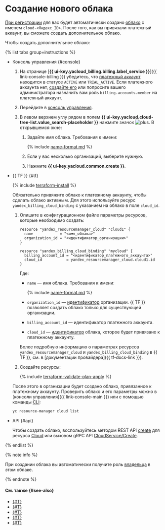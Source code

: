 # Создание нового облака


[При регистрации](../../../billing/quickstart/index.md#create_billing_account) для вас будет автоматически создано [облако](../../concepts/resources-hierarchy.md#cloud) с именем `cloud-<Яндекс_ID>`. После того, как вы привязали платежный аккаунт, вы сможете создать дополнительное облако.

Чтобы создать дополнительное облако:



{% list tabs group=instructions %}

- Консоль управления {#console}

  1. На странице [**{{ ui-key.yacloud_billing.billing.label_service }}**]({{ link-console-billing }}) убедитесь, что [платежный аккаунт](../../../billing/concepts/billing-account.md) находится в статусе `ACTIVE` или `TRIAL_ACTIVE`. Если платежного аккаунта нет, [создайте его](../../../billing/quickstart/index.md#create_billing_account) или попросите вашего администратора назначить вам роль `billing.accounts.member` на платежный аккаунт.

  1. Перейдите в [консоль управления](link-console-main).

  1. В левом верхнем углу рядом в полем **{{ ui-key.yacloud.cloud-tree-list.value_search-placeholder }}** нажмите значок ![plus](../../../_assets/console-icons/plus.svg). В открывшемся окне:
  
      1. Задайте имя облака. Требования к имени:

          {% include [name-format.md](../../../_includes/name-format.md) %}

      1. Если у вас несколько организаций, выберите нужную.

      1. Нажмите **{{ ui-key.yacloud.common.create }}**.

- {{ TF }} {#tf}

  {% include [terraform-install](../../../_includes/terraform-install.md) %}

  Обязательно привяжите облако к платежному аккаунту, чтобы сделать облако активным. Для этого используйте ресурс `yandex_billing_cloud_binding` с указанием на облако в поле `cloud_id`.

  1. Опишите в конфигурационном файле параметры ресурсов, которые необходимо создать:

      ```hcl
      resource "yandex_resourcemanager_cloud" "cloud1" {
        name            = "<имя_облака>"
        organization_id = "<идентификатор_организации>"
      }

      resource "yandex_billing_cloud_binding" "mycloud" {
        billing_account_id = "<идентификатор_платежного_аккаунта>"
        cloud_id           = yandex_resourcemanager_cloud.cloud1.id
      }
      ```

      Где:

      * `name` — имя облака. Требования к имени:
      
        {% include [name-format.md](../../../_includes/name-format.md) %}
        
      * `organization_id` — [идентификатор](../../../organization/operations/organization-get-id.md) организации. {{ TF }} позволяет создать облако только для существующей организации.
      * `billing_account_id` — идентификатор платежного аккаунта.
      * `cloud_id` — [идентификатор](../../../resource-manager/operations/cloud/get-id.md) облака, которое будет привязано к платежному аккаунту.

      Более подробную информацию о параметрах ресурсов `yandex_resourcemanager_cloud` и `yandex_billing_cloud_binding` в {{ TF }}, см. в [документации провайдера]({{ tf-docs-link }}).

  1. Создайте ресурсы:

      {% include [terraform-validate-plan-apply](../../../_tutorials/_tutorials_includes/terraform-validate-plan-apply.md) %}

  После этого в организации будет создано облако, привязанное к платежному аккаунту. Проверить облако и его параметры можно в [консоли управления]({{ link-console-main }}) или с помощью команды [CLI](../../../cli/quickstart.md):

    ```bash
    yc resource-manager cloud list
    ```

- API {#api}

  Чтобы создать облако, воспользуйтесь методом REST API [create](../../api-ref/Cloud/create.md) для ресурса [Cloud](../../api-ref/Cloud/index.md) или вызовом gRPC API [CloudService/Create](../../api-ref/grpc/Cloud/create.md).

{% endlist %}

{% note info %}

При создании облака вы автоматически получите роль [владельца](../../concepts/resources-hierarchy.md#owner) в этом облаке.

{% endnote %}

#### См. также {#see-also}

* [{#T}](update.md)
* [{#T}](set-access-bindings.md)
* [{#T}](switch-cloud.md)
* [{#T}](../folder/create.md)
* [{#T}](../../../billing/concepts/billing-account.md)

